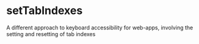 # setTabIndexes
A different approach to keyboard accessibility for web-apps, involving the setting and resetting of tab indexes

